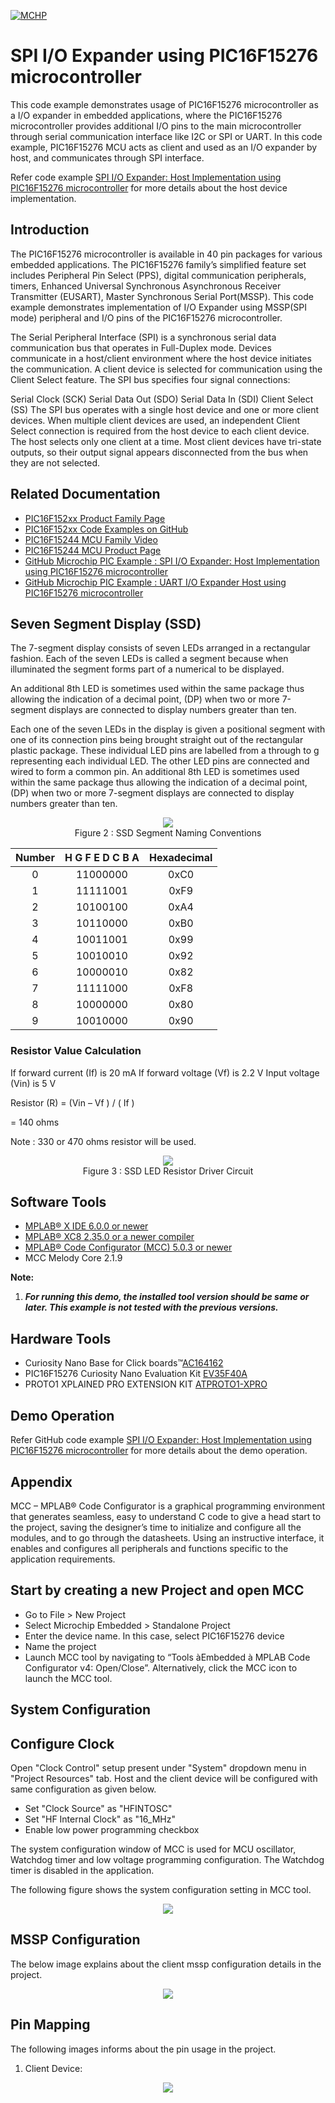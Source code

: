 <!-- Please do not change this logo with link -->

[![MCHP](images/microchip.png)](https://www.microchip.com)

# SPI I/O Expander using PIC16F15276 microcontroller

This code example demonstrates usage of PIC16F15276 microcontroller as a I/O expander in embedded applications, where the PIC16F15276 microcontroller provides additional I/O pins to the main microcontroller through serial communication interface like I2C or SPI or UART. In this code example, PIC16F15276 MCU acts as client and used as an I/O expander by host, and communicates through SPI interface. 

Refer code example [SPI I/O Expander: Host Implementation using PIC16F15276 microcontroller](https://github.com/microchip-pic-avr-examples/pic16f15276-cnano-spi-io-expander-host-mplab-mcc) for more details about the host device implementation.

## Introduction

The PIC16F15276 microcontroller is available in 40 pin packages for various embedded applications. The PIC16F15276 family’s simplified feature set includes Peripheral Pin Select (PPS), digital communication peripherals, timers, Enhanced Universal Synchronous Asynchronous Receiver Transmitter (EUSART), Master Synchronous Serial Port(MSSP). This code example demonstrates implementation of I/O Expander using MSSP(SPI mode) peripheral and I/O pins of the PIC16F15276 microcontroller.

The Serial Peripheral Interface (SPI) is a synchronous serial data communication bus that operates in Full-Duplex mode. Devices communicate in a host/client environment where the host device initiates the communication. A client device is selected for communication using the Client Select feature. The SPI bus specifies four signal connections:

Serial Clock (SCK)
Serial Data Out (SDO)
Serial Data In (SDI)
Client Select (SS)
The SPI bus operates with a single host device and one or more client devices. When multiple client devices are used, an independent Client Select connection is required from the host device to each client device. The host selects only one client at a time. Most client devices have tri-state outputs, so their output signal appears disconnected from the bus when they are not selected.

## Related Documentation

- [PIC16F152xx Product Family Page](https://www.microchip.com/en-us/products/microcontrollers-and-microprocessors/8-bit-mcus/pic-mcus/pic16f15244)
- [PIC16F152xx Code Examples on GitHub](https://github.com/microchip-pic-avr-examples?q=pic16f15244&type=&language=&sort=) 
- [PIC16F15244 MCU Family Video](https://www.youtube.com/watch?v=nHLv3Th-o-s)
- [PIC16F15244 MCU Product Page](https://www.microchip.com/en-us/product/PIC16F15244)
- [GitHub Microchip PIC Example : SPI I/O Expander: Host Implementation using PIC16F15276 microcontroller](https://github.com/microchip-pic-avr-examples/pic16f15276-cnano-spi-io-expander-host-mplab-mcc)
- [GitHub Microchip PIC Example : UART I/O Expander Host using PIC16F15276 microcontroller](https://github.com/microchip-pic-avr-examples/pic16f15276-cnano-uart-io-expander-host-mplab-mcc)

## Seven Segment Display (SSD)

The 7-segment display consists of seven LEDs arranged in a rectangular fashion. Each of the seven LEDs is called a segment because when illuminated the segment forms part of a numerical to be displayed.

An additional 8th LED is sometimes used within the same package thus allowing the indication of a decimal point, (DP) when two or more 7-segment displays are connected to display numbers greater than ten.

Each one of the seven LEDs in the display is given a positional segment with one of its connection pins being brought straight out of the rectangular plastic package. These individual LED pins are labelled from a through to g representing each individual LED. The other LED pins are connected and wired to form a common pin. An additional 8th LED is sometimes used within the same package thus allowing the indication of a decimal point, (DP) when two or more 7-segment displays are connected to display numbers greater than ten.

<p align="center">
  <img width=auto height=auto src="images/SevenSegment.png">
  <br>Figure 2 : SSD Segment Naming Conventions<br>
</p>

|Number| H G F E D C B A | Hexadecimal | 
|:---------:|:----------:|:-----------:|
| 0     | 11000000 | 0xC0 | 	
| 1     | 11111001 | 0xF9 |	
| 2     | 10100100 | 0xA4 |	
| 3     | 10110000 | 0xB0 |			
| 4     | 10011001 | 0x99 |
| 5     | 10010010 | 0x92 |
| 6	| 10000010 | 0x82 |
| 7	| 11111000 | 0xF8 |
| 8	| 10000000 | 0x80 |
| 9	| 10010000 | 0x90 |


### Resistor Value Calculation

If forward current (If) is 20 mA
If forward voltage (Vf) is 2.2 V
Input voltage (Vin) is 5 V

Resistor (R) = (Vin – Vf ) / ( If )

= 140 ohms

Note : 330 or 470 ohms resistor will be used.

<p align="center">
  <img width=auto height=auto src="images/LedResistorDriverCkt.png">
  <br>Figure 3 : SSD LED Resistor Driver Circuit<br>
</p>

## Software Tools

- [MPLAB® X IDE 6.0.0 or newer](http://www.microchip.com/mplab/mplab-x-ide)
- [MPLAB® XC8 2.35.0 or a newer compiler](http://www.microchip.com/mplab/compilers)
- [MPLAB® Code Configurator (MCC) 5.0.3 or newer](https://www.microchip.com/mplab/mplab-code-configurator)
- MCC Melody Core 2.1.9

**Note:** 

1. ***For running this demo, the installed tool version should be same or later. This example is not tested with the previous versions.***

## Hardware Tools

- Curiosity Nano Base for Click boards™[AC164162](https://www.microchip.com/en-us/development-tool/AC164162)
- PIC16F15276 Curiosity Nano Evaluation Kit [EV35F40A](https://www.microchip.com/en-us/development-tool/EV35F40A)
- PROTO1 XPLAINED PRO EXTENSION KIT [ATPROTO1-XPRO](https://www.microchip.com/en-us/development-tool/ATPROTO1-XPRO)

## Demo Operation

Refer GitHub code example [SPI I/O Expander: Host Implementation using PIC16F15276 microcontroller](https://github.com/microchip-pic-avr-examples/pic16f15276-cnano-spi-io-expander-host-mplab-mcc) for more details about the demo operation.


## Appendix

MCC – MPLAB® Code Configurator is a graphical programming environment that generates seamless, easy to understand C code to give a head start to the project, saving the designer’s time to initialize and configure all the modules, and to go through the datasheets. Using an instructive interface, it enables and configures all peripherals and functions specific to the application requirements.

## Start by creating a new Project and open MCC

*	Go to File > New Project
*	Select Microchip Embedded > Standalone Project
*	Enter the device name. In this case, select PIC16F15276 device
*	Name the project
*	Launch MCC tool by navigating to “Tools àEmbedded à MPLAB Code Configurator v4: Open/Close”. Alternatively, click the MCC icon to launch the MCC tool.

## System Configuration


## Configure Clock

Open "Clock Control" setup present under "System" dropdown menu in "Project Resources" tab. Host and the client device will be configured with same configuration as given below.

*	Set "Clock Source" as "HFINTOSC"
*	Set "HF Internal Clock" as "16_MHz"
*	Enable low power programming checkbox

The system configuration window of MCC is used for MCU oscillator, Watchdog timer and low voltage programming configuration. The Watchdog timer is disabled in the application.

The following figure shows the system configuration setting in MCC tool.

<p align="center">
  <img width=auto height=auto src="images/SystemClock.png">
</p>


## MSSP Configuration

The below image explains about the client mssp configuration details in the project.

<p align="center">
  <img width=auto height=auto src="images/mssp-client.png">
</p>

## Pin Mapping

The following images informs about the pin usage in the project.

1. Client Device:

<p align="center">
  <img width=auto height=auto src="images/client-pin-configuration.png">
</p>



